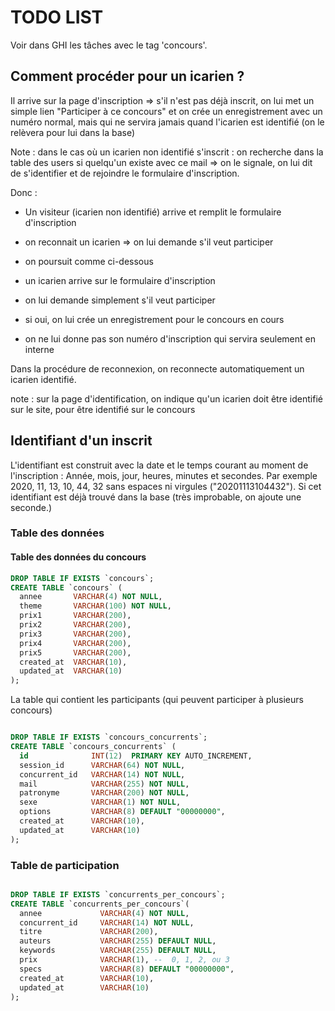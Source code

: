 # TODO LIST

Voir dans GHI les tâches avec le tag 'concours'.

## Comment procéder pour un icarien ?

Il arrive sur la page d'inscription => s'il n'est pas déjà inscrit, on lui met un simple lien "Participer à ce concours" et on crée un enregistrement avec un numéro normal, mais qui ne servira jamais quand l'icarien est identifié (on le relèvera pour lui dans la base)

Note : dans le cas où un icarien non identifié s'inscrit : on recherche dans la table des users si quelqu'un existe avec ce mail => on le signale, on lui dit de s'identifier et de rejoindre le formulaire d'inscription.

Donc :

- Un visiteur (icarien non identifié) arrive et remplit le formulaire d'inscription
- on reconnait un icarien => on lui demande s'il veut participer
- on poursuit comme ci-dessous

- un icarien arrive sur le formulaire d'inscription
- on lui demande simplement s'il veut participer
- si oui, on lui crée un enregistrement pour le concours en cours
- on ne lui donne pas son numéro d'inscription qui servira seulement en interne

Dans la procédure de reconnexion, on reconnecte automatiquement un icarien identifié.

note : sur la page d'identification, on indique qu'un icarien doit être identifié sur le site, pour être identifié sur le concours


## Identifiant d'un inscrit

L'identifiant est construit avec la date et le temps courant au moment de l'inscription : Année, mois, jour, heures, minutes et secondes. Par exemple 2020, 11, 13, 10, 44, 32 sans espaces ni virgules ("20201113104432"). Si cet identifiant est déjà trouvé dans la base (très improbable, on ajoute une seconde.)

### Table des données

#### Table des données du concours

~~~SQL
DROP TABLE IF EXISTS `concours`;
CREATE TABLE `concours` (
  annee       VARCHAR(4) NOT NULL,
  theme       VARCHAR(100) NOT NULL,
  prix1       VARCHAR(200),
  prix2       VARCHAR(200),
  prix3       VARCHAR(200),
  prix4       VARCHAR(200),
  prix5       VARCHAR(200),
  created_at  VARCHAR(10),
  updated_at  VARCHAR(10)
);
~~~

La table qui contient les participants (qui peuvent participer à plusieurs
concours)

~~~SQL

DROP TABLE IF EXISTS `concours_concurrents`;
CREATE TABLE `concours_concurrents` (
  id              INT(12)  PRIMARY KEY AUTO_INCREMENT,
  session_id      VARCHAR(64) NOT NULL,
  concurrent_id   VARCHAR(14) NOT NULL,
  mail            VARCHAR(255) NOT NULL,
  patronyme       VARCHAR(200) NOT NULL,
  sexe            VARCHAR(1) NOT NULL,
  options         VARCHAR(8) DEFAULT "00000000",
  created_at      VARCHAR(10),
  updated_at      VARCHAR(10)
);

~~~

### Table de participation

~~~SQL

DROP TABLE IF EXISTS `concurrents_per_concours`;
CREATE TABLE `concurrents_per_concours`(
  annee             VARCHAR(4) NOT NULL,
  concurrent_id     VARCHAR(14) NOT NULL,
  titre             VARCHAR(200),
  auteurs           VARCHAR(255) DEFAULT NULL,
  keywords          VARCHAR(255) DEFAULT NULL,
  prix              VARCHAR(1), --  0, 1, 2, ou 3
  specs             VARCHAR(8) DEFAULT "00000000",
  created_at        VARCHAR(10),
  updated_at        VARCHAR(10)
);

~~~
